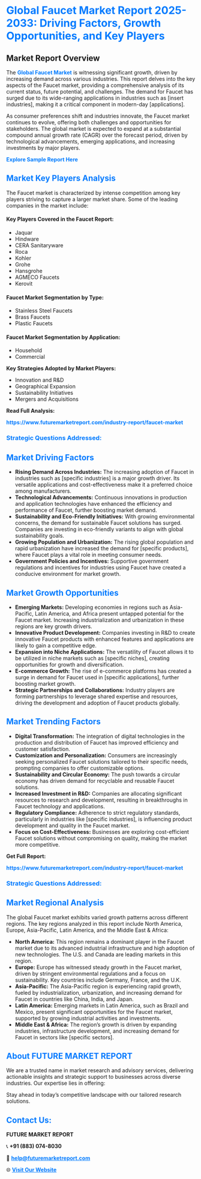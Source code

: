 <h1 style="color: #007BFF;">Global Faucet Market Report 2025-2033: Driving Factors, Growth Opportunities, and Key Players</h1>

<section id="overview">
<h2>Market Report Overview</h2>
<p>The <a href="https://www.futuremarketreport.com/industry-report/faucet-market" style="color: #007BFF; text-decoration: none;"><strong>Global Faucet Market</strong></a> is witnessing significant growth, driven by increasing demand across various industries. This report delves into the key aspects of the Faucet market, providing a comprehensive analysis of its current status, future potential, and challenges. The demand for Faucet has surged due to its wide-ranging applications in industries such as [insert industries], making it a critical component in modern-day [applications].</p>
<p>As consumer preferences shift and industries innovate, the Faucet market continues to evolve, offering both challenges and opportunities for stakeholders. The global market is expected to expand at a substantial compound annual growth rate (CAGR) over the forecast period, driven by technological advancements, emerging applications, and increasing investments by major players.</p>
</section>

<section id="overview">
<p><a href="https://www.futuremarketreport.com/request-sample/reportId=57128" style="color: #007BFF; text-decoration: none;"><strong>Explore Sample Report Here</strong></a></p>
</section>

<section id="key-players">
<h2 style="color: #007BFF;">Market Key Players Analysis</h2>
<p>The Faucet market is characterized by intense competition among key players striving to capture a larger market share. Some of the leading companies in the market include:</p>
<h4>Key Players Covered in the Faucet Report:</h4>
<ul><li>Jaquar</li><li>Hindware</li><li>CERA Sanitaryware</li><li>Roca</li><li>Kohler</li><li>Grohe</li><li>Hansgrohe</li><li>AGMECO Faucets</li><li>Kerovit</li></ul>
<h4>Faucet Market Segmentation by Type:</h4>
<ul><li>Stainless Steel Faucets</li><li>Brass Faucets</li><li>Plastic Faucets</li></ul>

<h4>Faucet Market Segmentation by Application:</h4>
<ul><li>Household</li><li>Commercial</li></ul>
<p><strong>Key Strategies Adopted by Market Players:</strong></p>
<ul>
<li>Innovation and R&D</li>
<li>Geographical Expansion</li>
<li>Sustainability Initiatives</li>
<li>Mergers and Acquisitions</li>
</ul>
</section>

<section>
<p><strong>Read Full Analysis: </strong></p><a href="https://www.futuremarketreport.com/industry-report/faucet-market" style="color: #007BFF; text-decoration: none;"><strong>https://www.futuremarketreport.com/industry-report/faucet-market</strong></a>
<h3 style="color: #007BFF;">Strategic Questions Addressed:</h3>
</section>

<section id="driving-factors">
<h2 style="color: #007BFF;">Market Driving Factors</h2>
<ul>
<li><strong>Rising Demand Across Industries:</strong> The increasing adoption of Faucet in industries such as [specific industries] is a major growth driver. Its versatile applications and cost-effectiveness make it a preferred choice among manufacturers.</li>
<li><strong>Technological Advancements:</strong> Continuous innovations in production and application technologies have enhanced the efficiency and performance of Faucet, further boosting market demand.</li>
<li><strong>Sustainability and Eco-Friendly Initiatives:</strong> With growing environmental concerns, the demand for sustainable Faucet solutions has surged. Companies are investing in eco-friendly variants to align with global sustainability goals.</li>
<li><strong>Growing Population and Urbanization:</strong> The rising global population and rapid urbanization have increased the demand for [specific products], where Faucet plays a vital role in meeting consumer needs.</li>
<li><strong>Government Policies and Incentives:</strong> Supportive government regulations and incentives for industries using Faucet have created a conducive environment for market growth.</li>
</ul>
</section>

<section id="growth-opportunities">
<h2 style="color: #007BFF;">Market Growth Opportunities</h2>
<ul>
<li><strong>Emerging Markets:</strong> Developing economies in regions such as Asia-Pacific, Latin America, and Africa present untapped potential for the Faucet market. Increasing industrialization and urbanization in these regions are key growth drivers.</li>
<li><strong>Innovative Product Development:</strong> Companies investing in R&D to create innovative Faucet products with enhanced features and applications are likely to gain a competitive edge.</li>
<li><strong>Expansion into Niche Applications:</strong> The versatility of Faucet allows it to be utilized in niche markets such as [specific niches], creating opportunities for growth and diversification.</li>
<li><strong>E-commerce Growth:</strong> The rise of e-commerce platforms has created a surge in demand for Faucet used in [specific applications], further boosting market growth.</li>
<li><strong>Strategic Partnerships and Collaborations:</strong> Industry players are forming partnerships to leverage shared expertise and resources, driving the development and adoption of Faucet products globally.</li>
</ul>
</section>

<section id="trending-factors">
<h2 style="color: #007BFF;">Market Trending Factors</h2>
<ul>
<li><strong>Digital Transformation:</strong> The integration of digital technologies in the production and distribution of Faucet has improved efficiency and customer satisfaction.</li>
<li><strong>Customization and Personalization:</strong> Consumers are increasingly seeking personalized Faucet solutions tailored to their specific needs, prompting companies to offer customizable options.</li>
<li><strong>Sustainability and Circular Economy:</strong> The push towards a circular economy has driven demand for recyclable and reusable Faucet solutions.</li>
<li><strong>Increased Investment in R&D:</strong> Companies are allocating significant resources to research and development, resulting in breakthroughs in Faucet technology and applications.</li>
<li><strong>Regulatory Compliance:</strong> Adherence to strict regulatory standards, particularly in industries like [specific industries], is influencing product development and quality in the Faucet market.</li>
<li><strong>Focus on Cost-Effectiveness:</strong> Businesses are exploring cost-efficient Faucet solutions without compromising on quality, making the market more competitive.</li>
</ul>
</section>

<section>
<p><strong>Get Full Report: </strong></p><a href="https://www.futuremarketreport.com/industry-report/faucet-market" style="color: #007BFF; text-decoration: none;"><strong>https://www.futuremarketreport.com/industry-report/faucet-market</strong></a>
<h3 style="color: #007BFF;">Strategic Questions Addressed:</h3>
</section>


<section id="regional-analysis">
<h2 style="color: #007BFF;">Market Regional Analysis</h2>
<p>The global Faucet market exhibits varied growth patterns across different regions. The key regions analyzed in this report include North America, Europe, Asia-Pacific, Latin America, and the Middle East & Africa:</p>
<ul>
<li><strong>North America:</strong> This region remains a dominant player in the Faucet market due to its advanced industrial infrastructure and high adoption of new technologies. The U.S. and Canada are leading markets in this region.</li>
<li><strong>Europe:</strong> Europe has witnessed steady growth in the Faucet market, driven by stringent environmental regulations and a focus on sustainability. Key countries include Germany, France, and the U.K.</li>
<li><strong>Asia-Pacific:</strong> The Asia-Pacific region is experiencing rapid growth, fueled by industrialization, urbanization, and increasing demand for Faucet in countries like China, India, and Japan.</li>
<li><strong>Latin America:</strong> Emerging markets in Latin America, such as Brazil and Mexico, present significant opportunities for the Faucet market, supported by growing industrial activities and investments.</li>
<li><strong>Middle East & Africa:</strong> The region’s growth is driven by expanding industries, infrastructure development, and increasing demand for Faucet in sectors like [specific sectors].</li>
</ul>
</section>

<footer>
<h2 style="color: #007BFF;">About FUTURE MARKET REPORT</h2>
<p>We are a trusted name in market research and advisory services, delivering actionable insights and strategic support to businesses across diverse industries. Our expertise lies in offering:</p>

<p>Stay ahead in today’s competitive landscape with our tailored research solutions.</p>

<h2 style="color: #007BFF;">Contact Us:</h2>
<p><strong>FUTURE MARKET REPORT</strong></p>
<p>📞 <strong>+91 (883) 074-8030</strong></p>
<p>📧 <strong><a href="mailto:help@futuremarketreport.com" style="color: #007BFF;">help@futuremarketreport.com</a></strong></p>
<p>🌐 <strong><a href="https://www.futuremarketreport.com/" style="color: #007BFF;">Visit Our Website</a></strong></p>
</footer>